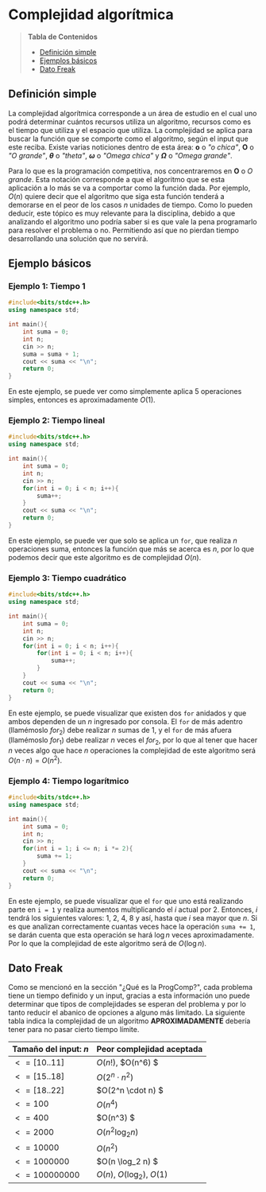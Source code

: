 # Complejidad algorítmica

> **Tabla de Contenidos**
> * [Definición simple](#definicion-simple)
> * [Ejemplos básicos](#ejemplos-basicos)
> * [Dato Freak](#dato-freak)

## Definición simple

La complejidad algorítmica corresponde a un área de estudio en el cual uno podrá determinar cuántos recursos utiliza un algoritmo, recursos como es el tiempo que utiliza y el espacio que utiliza. La complejidad se aplica para buscar la función que se comporte como el algoritmo, según el input que este reciba. Existe varias noticiones dentro de esta área: **o** o *"o chica"*, **O** o *"O grande"*, **$\theta$** o *"theta"*, **$\omega$** o *"Omega chica"* y **$\Omega$** o *"Omega grande"*. 

Para lo que es la programación competitiva, nos concentraremos en **O** o *O grande*. Esta notación corresponde a que el algoritmo que se esta aplicación a lo más se va a comportar como la función dada. Por ejemplo, $O(n)$ quiere decir que el algoritmo que siga esta función tenderá a demorarse en el peor de los casos $n$ unidades de tiempo. Como lo pueden deducir, este tópico es muy relevante para la disciplina, debido a que analizando el algoritmo uno podría saber si es que vale la pena programarlo para resolver el problema o no. Permitiendo así que no pierdan tiempo desarrollando una solución que no servirá.


## Ejemplo básicos

### Ejemplo 1: Tiempo 1

```cpp
#include<bits/stdc++.h> 
using namespace std;

int main(){
	int suma = 0;
	int n;
	cin >> n;
	suma = suma + 1;
	cout << suma << "\n";
	return 0;
}
```

En este ejemplo, se puede ver como simplemente aplica $5$ operaciones simples, entonces es aproximadamente $O(1)$.

### Ejemplo 2: Tiempo lineal

```cpp
#include<bits/stdc++.h> 
using namespace std;

int main(){
	int suma = 0;
	int n;
	cin >> n;
	for(int i = 0; i < n; i++){
		suma++;
	}
	cout << suma << "\n";
	return 0;
}
```

En este ejemplo, se puede ver que solo se aplica un `for`, que realiza $n$ operaciones suma, entonces la función que más se acerca es $n$, por lo que podemos decir que este algoritmo es de complejidad $O(n)$.

### Ejemplo 3: Tiempo cuadrático

```cpp
#include<bits/stdc++.h> 
using namespace std;

int main(){
	int suma = 0;
	int n;
	cin >> n;
	for(int i = 0; i < n; i++){
		for(int i = 0; i < n; i++){
			suma++;
		}
	}
	cout << suma << "\n";
	return 0;
}
```

En este ejemplo, se puede visualizar que existen dos `for` anidados y que ambos dependen de un $n$ ingresado por consola. El `for` de más adentro (llamémoslo $for_2$) debe realizar $n$ sumas de $1$, y el `for` de más afuera (llamémoslo $for_1$) debe realizar $n$ veces el $for_2$, por lo que al tener que hacer $n$ veces algo que hace $n$ operaciones la complejidad de este algoritmo será $O(n\cdot n)= O(n^2)$.

### Ejemplo 4: Tiempo logarítmico

```cpp
#include<bits/stdc++.h> 
using namespace std;

int main(){
	int suma = 0;
	int n;
	cin >> n;
	for(int i = 1; i <= n; i *= 2){
		suma += 1;
	}
	cout << suma << "\n";
	return 0;
}
```

En este ejemplo, se puede visualizar que el `for` que uno está realizando parte en `i = 1` y realiza aumentos multiplicando el $i$ actual por $2$. Entonces, $i$ tendrá los siguientes valores: $1$, $2$, $4$, $8$ y así, hasta que $i$ sea mayor que $n$. Si es que analizan correctamente cuantas veces hace la operación `suma += 1`, se darán cuenta que esta operación se hará $\log n$ veces aproximadamente. Por lo que la complejidad de este algoritmo será de $O(\log n)$.


## Dato Freak

Como se mencionó en la sección "¿Qué es la ProgComp?", cada problema tiene un tiempo definido y un input, gracias a esta información uno puede determinar que tipos de complejidades se esperan del problema y por lo tanto reducir el abanico de opciones a alguno más limitado. La siguiente tabla indica la complejidad de un algoritmo **APROXIMADAMENTE** debería tener para no pasar cierto tiempo límite.

| Tamaño del input: $n$            | Peor complejidad aceptada |
|--------------|---------------------------|
| $<= [10..11]$  | $O(n!)$, $O(n^6) $            |
| $<= [15..18]$  | $O(2^n \cdot n^2)$          |
| $<= [18..22]$  | $O(2^n \cdot n) $           |
| $<= 100$       | $O(n^4)$                    |
| $<= 400$       | $O(n^3) $                   |
| $<= 2000$     | $O(n^2 \log_2 n)$           |
| $<= 10000$    | $O(n^2)$                    |
| $<= 1000000$   | $O(n \log_2 n) $            |
| $<= 100000000$ | $O(n)$, $O(\log_2)$, $O(1)$     |
